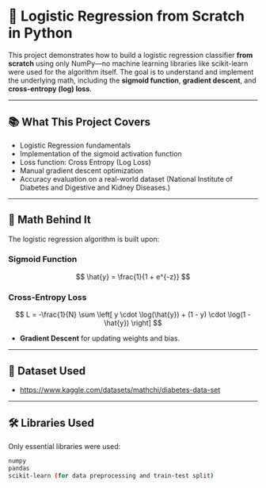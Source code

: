 # 🚀 Logistic Regression from Scratch in Python

This project demonstrates how to build a logistic regression classifier **from scratch** using only NumPy—no machine learning libraries like scikit-learn were used for the algorithm itself. The goal is to understand and implement the underlying math, including the **sigmoid function**, **gradient descent**, and **cross-entropy (log) loss**.

---

## 📚 What This Project Covers

- Logistic Regression fundamentals
- Implementation of the sigmoid activation function
- Loss function: Cross Entropy (Log Loss)
- Manual gradient descent optimization
- Accuracy evaluation on a real-world dataset (National Institute of Diabetes and Digestive and Kidney Diseases.)

---

## 🧠 Math Behind It

The logistic regression algorithm is built upon:

### Sigmoid Function

$$
\hat{y} = \frac{1}{1 + e^{-z}}
$$

### Cross-Entropy Loss

$$
L = -\frac{1}{N} \sum \left[ y \cdot \log(\hat{y}) + (1 - y) \cdot \log(1 - \hat{y}) \right]
$$



- **Gradient Descent** for updating weights and bias.

---

## 🧪 Dataset Used

- https://www.kaggle.com/datasets/mathchi/diabetes-data-set

---

## 🛠️ Libraries Used

Only essential libraries were used:

```bash
numpy
pandas
scikit-learn (for data preprocessing and train-test split)
